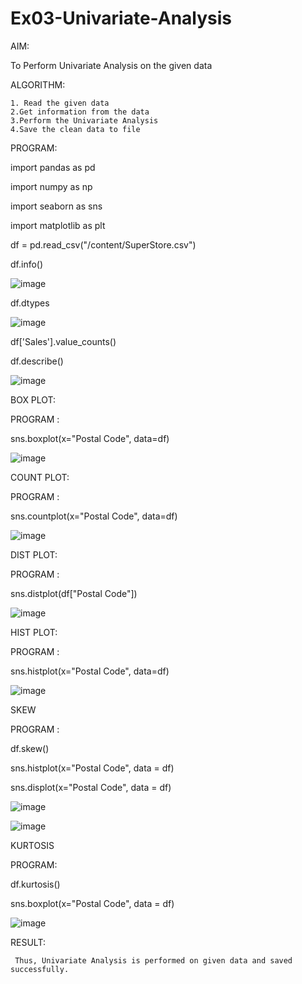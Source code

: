 # Ex03-Univariate-Analysis

AIM:
   
   To Perform  Univariate Analysis on the given data
           
 ALGORITHM:
 
    1. Read the given data 
    2.Get information from the data 
    3.Perform the Univariate Analysis
    4.Save the clean data to file
    



PROGRAM:

import pandas as pd

import numpy as np

import seaborn as sns

import matplotlib as plt

df = pd.read_csv("/content/SuperStore.csv")

df.info()

![image](https://user-images.githubusercontent.com/86832944/192602420-54da5415-eca9-4ba6-89d4-58c83f4a621e.png)

df.dtypes

![image](https://user-images.githubusercontent.com/86832944/192602987-e6f6e7d2-0539-4d09-b033-751f09d230b6.png)

df['Sales'].value_counts()

df.describe()

![image](https://user-images.githubusercontent.com/86832944/192603363-10aeaf52-b7dc-4be3-80ac-f23e47235f8f.png)

BOX PLOT:

PROGRAM :

sns.boxplot(x="Postal Code", data=df)

![image](https://user-images.githubusercontent.com/86832944/192603693-6866557e-2f0c-47c0-96ae-4d36775cebed.png)

COUNT PLOT:

PROGRAM :

sns.countplot(x="Postal Code", data=df)

![image](https://user-images.githubusercontent.com/86832944/192603994-9ada659f-6b28-45d0-a511-a879cc36bf15.png)

DIST PLOT:

PROGRAM :

sns.distplot(df["Postal Code"])

![image](https://user-images.githubusercontent.com/86832944/192604219-e1aa8344-e46d-40df-90d9-ee025bf72377.png)

HIST PLOT:

PROGRAM :

sns.histplot(x="Postal Code", data=df)

![image](https://user-images.githubusercontent.com/86832944/192604528-fa3c8548-780f-4ac0-a485-97e9770972f8.png)

SKEW

PROGRAM :

df.skew()

sns.histplot(x="Postal Code", data = df)

sns.displot(x="Postal Code", data = df)

![image](https://user-images.githubusercontent.com/86832944/192604942-37667f12-bc2d-4fd1-96d3-ac439038259d.png)

![image](https://user-images.githubusercontent.com/86832944/192605217-aec87406-f2c8-4957-9dee-077951aa6716.png)

KURTOSIS

PROGRAM:

df.kurtosis()

sns.boxplot(x="Postal Code", data = df)

![image](https://user-images.githubusercontent.com/86832944/192605564-cd777d74-3f66-46fe-b4be-8e09ed534076.png)

RESULT:
     
     Thus, Univariate Analysis is performed on given data and saved successfully.


